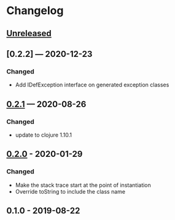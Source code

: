 # Changelog

## [Unreleased]

## [0.2.2] — 2020-12-23
### Changed
- Add IDefException interface on generated exception classes

## [0.2.1] — 2020-08-26
### Changed
- update to clojure 1.10.1

## [0.2.0] - 2020-01-29
### Changed
- Make the stack trace start at the point of instantiation
- Override toString to include the class name

## 0.1.0 - 2019-08-22

[0.2.0]: https://github.com/redplanetlabs/defexception/compare/0.1.0...0.2.0
[0.2.1]: https://github.com/redplanetlabs/defexception/compare/0.2.0...0.2.1
[Unreleased]: https://github.com/redplanetlabs/defexception/compare/0.2.1...HEAD
